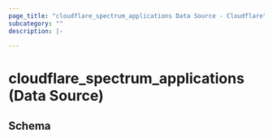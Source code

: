 ```yaml
---
page_title: "cloudflare_spectrum_applications Data Source - Cloudflare"
subcategory: ""
description: |-
  
---
```


# cloudflare_spectrum_applications (Data Source)




<!-- schema generated by tfplugindocs -->
## Schema


